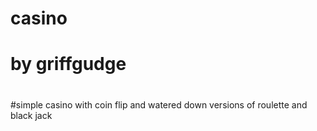 # casino
# by griffgudge
#
#simple casino with coin flip and watered down versions of roulette and black jack 
